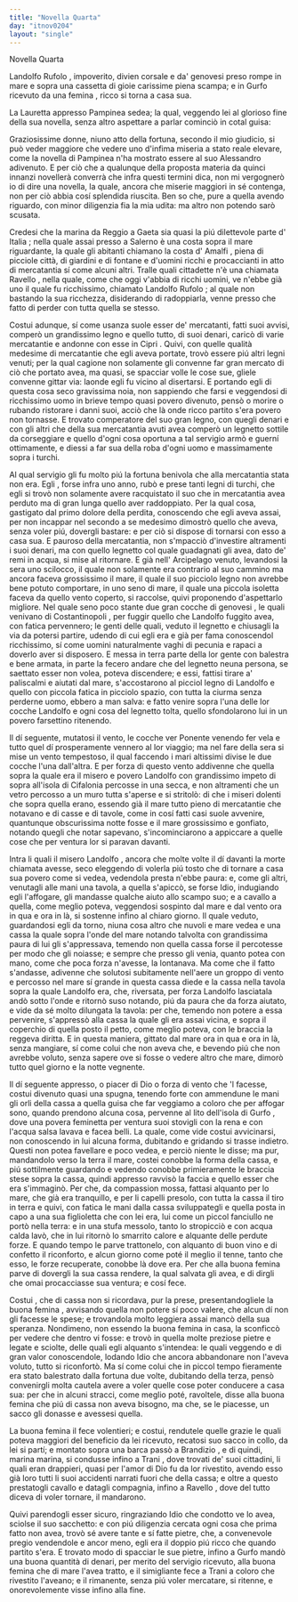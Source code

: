 ```yaml
---
title: "Novella Quarta"
day: "itnov0204"
layout: "single"
---
```

<html>
 <head>
 </head>
 <body>
  <div id="nov0204" type="novella" who="lauretta">
   <head>
    Novella Quarta
   </head>
   <argument>
    <p>
     <milestone id="p02040001"/>
     <name persref="landolfo" type="person">
      Landolfo Rufolo
     </name>
     , impoverito, divien corsale e da'
     <name persref="genovesi-0204" type="person">
      genovesi
     </name>
     preso rompe in mare e sopra una cassetta di gioie carissime piena scampa; e in
     <name placeref="corfu" type="place">
      Gurfo
     </name>
     ricevuto da una
     <name persref="donna-0204" type="person">
      femina
     </name>
     , ricco si torna a casa sua.
    </p>
   </argument>
   <div3 type="commentary" who="author">
    <p>
     <milestone id="p02040002"/>
     La
     <name persref="lauretta" type="person">
      Lauretta
     </name>
     appresso
     <name persref="pampinea" type="person">
      Pampinea
     </name>
     sedea; la qual, veggendo lei al glorioso fine della sua novella, senza altro aspettare a parlar cominci&ograve; in cotal guisa:
    </p>
   </div3>
   <div3 type="commentary" who="lauretta">
    <p>
     <milestone id="p02040003"/>
     Graziosissime donne, niuno atto della fortuna, secondo il mio giudicio, si pu&ograve; veder maggiore che vedere uno d'infima miseria a stato reale elevare, come la novella di
     <name persref="pampinea" type="person">
      Pampinea
     </name>
     n'ha mostrato essere al suo
     <name persref="alessandro" type="person">
      Alessandro
     </name>
     adivenuto.
     <milestone id="p02040004"/>
     E per ci&ograve; che a qualunque della proposta materia da quinci innanzi noveller&agrave; converr&agrave; che infra questi termini dica, non mi vergogner&ograve; io di dire una novella, la quale, ancora che miserie maggiori in s&eacute; contenga, non per ci&ograve; abbia cos&iacute; splendida riuscita. Ben so che, pure a quella avendo riguardo, con minor diligenzia fia la mia udita: ma altro non potendo sar&ograve; scusata.
    </p>
   </div3>
   <p>
    <milestone id="p02040005"/>
    Credesi che la marina da
    <name placeref="reggio" type="place">
     Reggio
    </name>
    a
    <name placeref="gaeta" type="place">
     Gaeta
    </name>
    sia quasi la pi&uacute; dilettevole parte d'
    <name placeref="italia" type="place">
     Italia
    </name>
    ; nella quale assai presso a
    <name placeref="salerno" type="place">
     Salerno
    </name>
    &egrave; una costa sopra il mare riguardante, la quale gli abitanti chiamano la costa d'
    <name placeref="amalfi" type="place">
     Amalfi
    </name>
    , piena di picciole citt&agrave;, di giardini e di fontane e d'uomini ricchi e procaccianti in atto di mercatantia s&iacute; come alcuni altri. Tralle quali cittadette n'&egrave; una chiamata
    <name placeref="ravello" type="place">
     Ravello
    </name>
    , nella quale, come che oggi v'abbia di ricchi uomini, ve n'ebbe gi&agrave; uno il quale fu ricchissimo, chiamato
    <name persref="landolfo" type="person">
     Landolfo Rufolo
    </name>
    ; al quale non bastando la sua ricchezza, disiderando di radoppiarla, venne presso che fatto di perder con tutta quella se stesso.
   </p>
   <p>
    <milestone id="p02040006"/>
    Costui adunque, s&iacute; come usanza suole esser de' mercatanti, fatti suoi avvisi, comper&ograve; un grandissimo legno e quello tutto, di suoi denari, caric&ograve; di varie mercatantie e andonne con esse in
    <name placeref="cipro" type="place">
     Cipri
    </name>
    .
    <milestone id="p02040007"/>
    Quivi, con quelle qualit&agrave; medesime di mercatantie che egli aveva portate, trov&ograve; essere pi&uacute; altri legni venuti; per la qual cagione non solamente gli convenne far gran mercato di ci&ograve; che portato avea, ma quasi, se spacciar volle le cose sue, gliele convenne gittar via: laonde egli fu vicino al disertarsi.
    <milestone id="p02040008"/>
    E portando egli di questa cosa seco gravissima noia, non sappiendo che farsi e veggendosi di ricchissimo uomo in brieve tempo quasi povero divenuto, pens&ograve; o morire o rubando ristorare i danni suoi, acci&ograve; che l&agrave; onde ricco partito s'era povero non tornasse.
    <milestone id="p02040009"/>
    E trovato comperatore del suo gran legno, con quegli denari e con gli altri che della sua mercatantia avuti avea comper&ograve; un legnetto sottile da corseggiare e quello d'ogni cosa oportuna a tal servigio arm&ograve; e guern&iacute; ottimamente, e diessi a far sua della roba d'ogni uomo e massimamente sopra i turchi.
   </p>
   <p>
    <milestone id="p02040010"/>
    Al qual servigio gli fu molto pi&uacute; la fortuna benivola che alla mercatantia stata non era.
    <name persref="landolfo" type="person">
     Egli
    </name>
    , forse infra uno anno, rub&ograve; e prese tanti legni di turchi, che egli si trov&ograve; non solamente avere racquistato il suo che in mercatantia avea perduto ma di gran lunga quello aver raddoppiato.
    <milestone id="p02040011"/>
    Per la qual cosa, gastigato dal primo dolore della perdita, conoscendo che egli aveva assai, per non incappar nel secondo a se medesimo dimostr&ograve; quello che aveva, senza voler pi&uacute;, dovergli bastare: e per ci&ograve; si dispose di tornarsi con esso a casa sua.
    <milestone id="p02040012"/>
    E pauroso della mercatantia, non s'mpacci&ograve; d'investire altramenti i suoi denari, ma con quello legnetto col quale guadagnati gli avea, dato de' remi in acqua, si mise al ritornare.
    <milestone id="p02040013"/>
    E gi&agrave; nell'
    <name placeref="maregeo" type="place">
     Arcipelago
    </name>
    venuto, levandosi la sera uno scilocco, il quale non solamente era contrario al suo cammino ma ancora faceva grossissimo il mare, il quale il suo picciolo legno non avrebbe bene potuto comportare, in uno seno di mare, il quale una piccola isoletta faceva da quello vento coperto, si raccolse, quivi proponendo d'aspettarlo migliore.
    <milestone id="p02040014"/>
    Nel quale seno poco stante due gran cocche di
    <name persref="genovesi-0204" type="person">
     genovesi
    </name>
    , le quali venivano di
    <name placeref="costantinopoli" type="place">
     Costantinopoli
    </name>
    , per fuggir quello che
    <name persref="landolfo" type="person">
     Landolfo
    </name>
    fuggito avea, con fatica pervennero; le genti delle quali, veduto il legnetto e chiusagli la via da potersi partire, udendo di cui egli era e gi&agrave; per fama conoscendol ricchissimo, s&iacute; come uomini naturalmente vaghi di pecunia e rapaci a doverlo aver si disposero.
    <milestone id="p02040015"/>
    E messa in terra parte della lor gente con balestra e bene armata, in parte la fecero andare che del legnetto neuna persona, se saettato esser non volea, poteva discendere; e essi, fattisi tirare a' paliscalmi e aiutati dal mare, s'accostarono al picciol legno di
    <name persref="landolfo" type="person">
     Landolfo
    </name>
    e quello con piccola fatica in picciolo spazio, con tutta la ciurma senza perderne uomo, ebbero a man salva: e fatto venire sopra l'una delle lor cocche
    <name persref="landolfo" type="person">
     Landolfo
    </name>
    e ogni cosa del legnetto tolta, quello sfondolarono lui in un povero farsettino ritenendo.
   </p>
   <p>
    <milestone id="p02040016"/>
    Il d&iacute; seguente, mutatosi il vento, le cocche ver Ponente venendo fer vela e tutto quel d&iacute; prosperamente vennero al lor viaggio; ma nel fare della sera si mise un vento tempestoso, il qual faccendo i mari altissimi divise le due cocche l'una dall'altra.
    <milestone id="p02040017"/>
    E per forza di questo vento addivenne che quella sopra la quale era il misero e povero
    <name persref="landolfo" type="person">
     Landolfo
    </name>
    con grandissimo impeto di sopra all'isola di
    <name placeref="cefalonia" type="place">
     Cifalonia
    </name>
    percosse in una secca, e non altramenti che un vetro percosso a un muro tutta s'aperse e si stritol&ograve;: di che i miseri dolenti che sopra quella erano, essendo gi&agrave; il mare tutto pieno di mercatantie che notavano e di casse e di tavole, come in cos&iacute; fatti casi suole avvenire, quantunque obscurissima notte fosse e il mare grossissimo e gonfiato, notando quegli che notar sapevano, s'incominciarono a appiccare a quelle cose che per ventura lor si paravan davanti.
   </p>
   <p>
    <milestone id="p02040018"/>
    Intra li quali il misero
    <name persref="landolfo" type="person">
     Landolfo
    </name>
    , ancora che molte volte il d&iacute; davanti la morte chiamata avesse, seco eleggendo di volerla pi&uacute; tosto che di tornare a casa sua povero come si vedea, vedendola presta n'ebbe paura: e, come gli altri, venutagli alle mani una tavola, a quella s'apicc&ograve;, se forse Idio, indugiando egli l'affogare, gli mandasse qualche aiuto allo scampo suo; e a cavallo a quella, come meglio poteva, veggendosi sospinto dal mare e dal vento ora in qua e ora in l&agrave;, si sostenne infino al chiaro giorno.
    <milestone id="p02040019"/>
    Il quale veduto, guardandosi egli da torno, niuna cosa altro che nuvoli e mare vedea e una cassa la quale sopra l'onde del mare notando talvolta con grandissima paura di lui gli s'appressava, temendo non quella cassa forse il percotesse per modo che gli noiasse; e sempre che presso gli venia, quanto potea con mano, come che poca forza n'avesse, la lontanava.
    <milestone id="p02040020"/>
    Ma come che il fatto s'andasse, adivenne che solutosi subitamente nell'aere un groppo di vento e percosso nel mare s&iacute; grande in questa cassa diede e la cassa nella tavola sopra la quale
    <name persref="landolfo" type="person">
     Landolfo
    </name>
    era, che, riversata, per forza
    <name persref="landolfo" type="person">
     Landolfo
    </name>
    lasciatala and&ograve; sotto l'onde e ritorn&ograve; suso notando, pi&uacute; da paura che da forza aiutato, e vide da s&eacute; molto dilungata la tavola: per che, temendo non potere a essa pervenire, s'appress&ograve; alla cassa la quale gli era assai vicina, e sopra il coperchio di quella posto il petto, come meglio poteva, con le braccia la reggeva diritta.
    <milestone id="p02040021"/>
    E in questa maniera, gittato dal mare ora in qua e ora in l&agrave;, senza mangiare, s&iacute; come colui che non aveva che, e bevendo pi&uacute; che non avrebbe voluto, senza sapere ove si fosse o vedere altro che mare, dimor&ograve; tutto quel giorno e la notte vegnente.
   </p>
   <p>
    <milestone id="p02040022"/>
    Il d&iacute; seguente appresso, o piacer di Dio o forza di vento che 'l facesse,
    <name persref="landolfo" type="person">
     costui
    </name>
    divenuto quasi una spugna, tenendo forte con ammendune le mani gli orli della cassa a quella guisa che far veggiamo a coloro che per affogar sono, quando prendono alcuna cosa, pervenne al lito dell'isola di
    <name placeref="corfu" type="place">
     Gurfo
    </name>
    , dove una povera
    <name persref="donna-0204" type="person">
     feminetta
    </name>
    per ventura suoi stovigli con la rena e con l'acqua salsa lavava e facea belli. La quale, come vide costui avvicinarsi, non conoscendo in lui alcuna forma, dubitando e gridando si trasse indietro.
    <milestone id="p02040023"/>
    Questi non potea favellare e poco vedea, e perci&ograve; niente le disse; ma pur, mandandolo verso la terra il mare, costei conobbe la forma della cassa, e pi&uacute; sottilmente guardando e vedendo conobbe primieramente le braccia stese sopra la cassa, quindi appresso ravvis&ograve; la faccia e quello esser che era s'immagin&ograve;.
    <milestone id="p02040024"/>
    Per che, da compassion mossa, fattasi alquanto per lo mare, che gi&agrave; era tranquillo, e per li capelli presolo, con tutta la cassa il tiro in terra e quivi, con fatica le mani dalla cassa sviluppategli e quella posta in capo a una sua figlioletta che con lei era, lui come un piccol fanciullo ne port&ograve; nella terra: e in una stufa messolo, tanto lo stropicci&ograve; e con acqua calda lav&ograve;, che in lui ritorn&ograve; lo smarrito calore e alquante delle perdute forze. E quando tempo le parve trattonelo, con alquanto di buon vino e di confetto il riconforto, e alcun giorno come pot&eacute; il meglio il tenne, tanto che esso, le forze recuperate, conobbe l&agrave; dove era.
    <milestone id="p02040025"/>
    Per che alla buona femina parve di dovergli la sua cassa rendere, la qual salvata gli avea, e di dirgli che omai procacciasse sua ventura; e cos&iacute; fece.
   </p>
   <p>
    <milestone id="p02040026"/>
    <name persref="landolfo" type="person">
     Costui
    </name>
    , che di cassa non si ricordava, pur la prese, presentandogliele la buona
    <name persref="donna-0204" type="person">
     femina
    </name>
    , avvisando quella non potere s&iacute; poco valere, che alcun d&iacute; non gli facesse le spese; e trovandola molto leggiera assai manc&ograve; della sua speranza. Nondimeno, non essendo la buona femina in casa, la sconficc&ograve; per vedere che dentro vi fosse: e trov&ograve; in quella molte preziose pietre e legate e sciolte, delle quali egli alquanto s'intendea: le quali veggendo e di gran valor conoscendole, lodando Idio che ancora abbandonare non l'aveva voluto, tutto si riconfort&ograve;.
    <milestone id="p02040027"/>
    Ma s&iacute; come colui che in piccol tempo fieramente era stato balestrato dalla fortuna due volte, dubitando della terza, pens&ograve; convenirgli molta cautela avere a voler quelle cose poter conducere a casa sua: per che in alcuni stracci, come meglio pot&eacute;, ravoltele, disse alla buona femina che pi&uacute; di cassa non aveva bisogno, ma che, se le piacesse, un sacco gli donasse e avessesi quella.
   </p>
   <p>
    <milestone id="p02040028"/>
    La buona
    <name persref="donna-0204" type="person">
     femina
    </name>
    il fece volentieri; e costui, rendutele quelle grazie le quali poteva maggiori del beneficio da lei ricevuto, recatosi suo sacco in collo, da lei si part&iacute;; e montato sopra una barca pass&ograve; a
    <name placeref="brindisi" type="place">
     Brandizio
    </name>
    , e di quindi, marina marina, si condusse infino a
    <name placeref="trani" type="place">
     Trani
    </name>
    , dove trovati de' suoi cittadini, li quali eran drappieri, quasi per l'amor di Dio fu da lor rivestito, avendo esso gi&agrave; loro tutti li suoi accidenti narrati fuori che della cassa; e oltre a questo prestatogli cavallo e datagli compagnia, infino a
    <name placeref="ravello" type="place">
     Ravello
    </name>
    , dove del tutto diceva di voler tornare, il mandarono.
   </p>
   <p>
    <milestone id="p02040029"/>
    Quivi parendogli esser sicuro, ringraziando Idio che condotto ve lo avea, sciolse il suo sacchetto: e con pi&uacute; diligenzia cercata ogni cosa che prima fatto non avea, trov&ograve; s&eacute; avere tante e s&iacute; fatte pietre, che, a convenevole pregio vendendole e ancor meno, egli era il doppio pi&uacute; ricco che quando partito s'era.
    <milestone id="p02040030"/>
    E trovato modo di spacciar le sue pietre, infino a
    <name placeref="corfu" type="place">
     Gurfo
    </name>
    mand&ograve; una buona quantit&agrave; di denari, per merito del servigio ricevuto, alla buona
    <name persref="donna-0204" type="person">
     femina
    </name>
    che di mare l'avea tratto, e il simigliante fece a
    <name placeref="trani" type="place">
     Trani
    </name>
    a coloro che rivestito l'aveano; e il rimanente, senza pi&uacute; voler mercatare, si ritenne, e onorevolemente visse infino alla fine.
   </p>
  </div>
 </body>
</html>